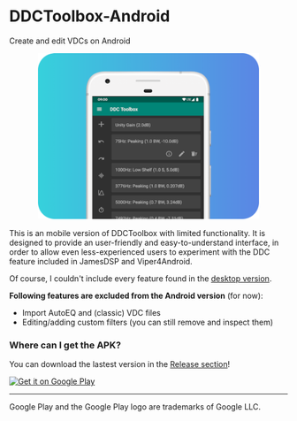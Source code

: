 # DDCToolbox-Android
Create and edit VDCs on Android

<p align="center">
  <img height="300" src="ddctoolbox-android.png">
</p>

This is an mobile version of DDCToolbox with limited functionality.
It is designed to provide an user-friendly and easy-to-understand interface, in order to allow even less-experienced users to experiment with the DDC feature included in JamesDSP and Viper4Android.

Of course, I couldn't include every feature found in the [desktop version](https://github.com/ThePBone/DDCToolbox).

**Following features are excluded from the Android version** (for now):
  * Import AutoEQ and (classic) VDC files
  * Editing/adding custom filters (you can still remove and inspect them)
  
### Where can I get the APK?
You can download the lastest version in the [Release section](https://github.com/ThePBone/DDCToolbox-Android/releases)!

<p align="left">
  <a href='https://play.google.com/store/apps/details?id=cf.thebone.ddctoolbox&utm_source=github&pcampaignid=pcampaignidMKT-Other-global-all-co-prtnr-py-PartBadge-Mar2515-1'> 
    <img width="300" alt='Get it on Google Play' src='https://play.google.com/intl/en_us/badges/static/images/badges/en_badge_web_generic.png'/>
  </a>
</p>

___________________

Google Play and the Google Play logo are trademarks of Google LLC.
